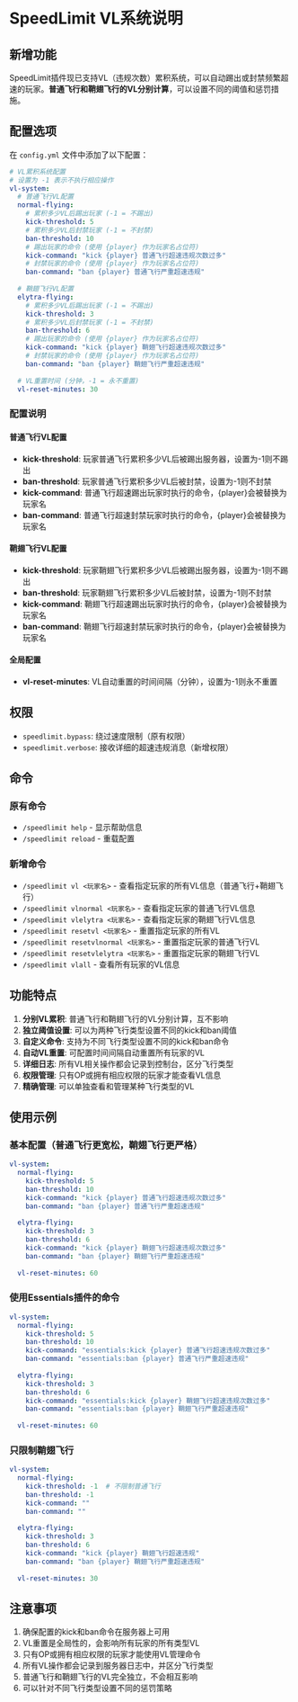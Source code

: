 # SpeedLimit VL系统说明

## 新增功能

SpeedLimit插件现已支持VL（违规次数）累积系统，可以自动踢出或封禁频繁超速的玩家。**普通飞行和鞘翅飞行的VL分别计算**，可以设置不同的阈值和惩罚措施。

## 配置选项

在 `config.yml` 文件中添加了以下配置：

```yaml
# VL累积系统配置
# 设置为 -1 表示不执行相应操作
vl-system:
  # 普通飞行VL配置
  normal-flying:
    # 累积多少VL后踢出玩家 (-1 = 不踢出)
    kick-threshold: 5
    # 累积多少VL后封禁玩家 (-1 = 不封禁)
    ban-threshold: 10
    # 踢出玩家的命令 (使用 {player} 作为玩家名占位符)
    kick-command: "kick {player} 普通飞行超速违规次数过多"
    # 封禁玩家的命令 (使用 {player} 作为玩家名占位符)
    ban-command: "ban {player} 普通飞行严重超速违规"
  
  # 鞘翅飞行VL配置
  elytra-flying:
    # 累积多少VL后踢出玩家 (-1 = 不踢出)
    kick-threshold: 3
    # 累积多少VL后封禁玩家 (-1 = 不封禁)
    ban-threshold: 6
    # 踢出玩家的命令 (使用 {player} 作为玩家名占位符)
    kick-command: "kick {player} 鞘翅飞行超速违规次数过多"
    # 封禁玩家的命令 (使用 {player} 作为玩家名占位符)
    ban-command: "ban {player} 鞘翅飞行严重超速违规"
  
  # VL重置时间 (分钟，-1 = 永不重置)
  vl-reset-minutes: 30
```

### 配置说明

#### 普通飞行VL配置
- **kick-threshold**: 玩家普通飞行累积多少VL后被踢出服务器，设置为-1则不踢出
- **ban-threshold**: 玩家普通飞行累积多少VL后被封禁，设置为-1则不封禁
- **kick-command**: 普通飞行超速踢出玩家时执行的命令，{player}会被替换为玩家名
- **ban-command**: 普通飞行超速封禁玩家时执行的命令，{player}会被替换为玩家名

#### 鞘翅飞行VL配置
- **kick-threshold**: 玩家鞘翅飞行累积多少VL后被踢出服务器，设置为-1则不踢出
- **ban-threshold**: 玩家鞘翅飞行累积多少VL后被封禁，设置为-1则不封禁
- **kick-command**: 鞘翅飞行超速踢出玩家时执行的命令，{player}会被替换为玩家名
- **ban-command**: 鞘翅飞行超速封禁玩家时执行的命令，{player}会被替换为玩家名

#### 全局配置
- **vl-reset-minutes**: VL自动重置的时间间隔（分钟），设置为-1则永不重置

## 权限

- `speedlimit.bypass`: 绕过速度限制（原有权限）
- `speedlimit.verbose`: 接收详细的超速违规消息（新增权限）

## 命令

### 原有命令
- `/speedlimit help` - 显示帮助信息
- `/speedlimit reload` - 重载配置

### 新增命令
- `/speedlimit vl <玩家名>` - 查看指定玩家的所有VL信息（普通飞行+鞘翅飞行）
- `/speedlimit vlnormal <玩家名>` - 查看指定玩家的普通飞行VL信息
- `/speedlimit vlelytra <玩家名>` - 查看指定玩家的鞘翅飞行VL信息
- `/speedlimit resetvl <玩家名>` - 重置指定玩家的所有VL
- `/speedlimit resetvlnormal <玩家名>` - 重置指定玩家的普通飞行VL
- `/speedlimit resetvlelytra <玩家名>` - 重置指定玩家的鞘翅飞行VL
- `/speedlimit vlall` - 查看所有玩家的VL信息

## 功能特点

1. **分别VL累积**: 普通飞行和鞘翅飞行的VL分别计算，互不影响
2. **独立阈值设置**: 可以为两种飞行类型设置不同的kick和ban阈值
3. **自定义命令**: 支持为不同飞行类型设置不同的kick和ban命令
4. **自动VL重置**: 可配置时间间隔自动重置所有玩家的VL
5. **详细日志**: 所有VL相关操作都会记录到控制台，区分飞行类型
6. **权限管理**: 只有OP或拥有相应权限的玩家才能查看VL信息
7. **精确管理**: 可以单独查看和管理某种飞行类型的VL

## 使用示例

### 基本配置（普通飞行更宽松，鞘翅飞行更严格）
```yaml
vl-system:
  normal-flying:
    kick-threshold: 5
    ban-threshold: 10
    kick-command: "kick {player} 普通飞行超速违规次数过多"
    ban-command: "ban {player} 普通飞行严重超速违规"
  
  elytra-flying:
    kick-threshold: 3
    ban-threshold: 6
    kick-command: "kick {player} 鞘翅飞行超速违规次数过多"
    ban-command: "ban {player} 鞘翅飞行严重超速违规"
  
  vl-reset-minutes: 60
```

### 使用Essentials插件的命令
```yaml
vl-system:
  normal-flying:
    kick-threshold: 5
    ban-threshold: 10
    kick-command: "essentials:kick {player} 普通飞行超速违规次数过多"
    ban-command: "essentials:ban {player} 普通飞行严重超速违规"
  
  elytra-flying:
    kick-threshold: 3
    ban-threshold: 6
    kick-command: "essentials:kick {player} 鞘翅飞行超速违规次数过多"
    ban-command: "essentials:ban {player} 鞘翅飞行严重超速违规"
  
  vl-reset-minutes: 60
```

### 只限制鞘翅飞行
```yaml
vl-system:
  normal-flying:
    kick-threshold: -1  # 不限制普通飞行
    ban-threshold: -1
    kick-command: ""
    ban-command: ""
  
  elytra-flying:
    kick-threshold: 3
    ban-threshold: 6
    kick-command: "kick {player} 鞘翅飞行超速违规"
    ban-command: "ban {player} 鞘翅飞行严重超速违规"
  
  vl-reset-minutes: 30
```

## 注意事项

1. 确保配置的kick和ban命令在服务器上可用
2. VL重置是全局性的，会影响所有玩家的所有类型VL
3. 只有OP或拥有相应权限的玩家才能使用VL管理命令
4. 所有VL操作都会记录到服务器日志中，并区分飞行类型
5. 普通飞行和鞘翅飞行的VL完全独立，不会相互影响
6. 可以针对不同飞行类型设置不同的惩罚策略 
